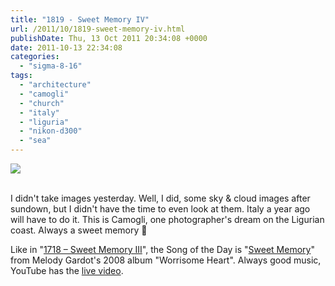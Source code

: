 ```yaml
---
title: "1819 - Sweet Memory IV"
url: /2011/10/1819-sweet-memory-iv.html
publishDate: Thu, 13 Oct 2011 20:34:08 +0000
date: 2011-10-13 22:34:08
categories: 
  - "sigma-8-16"
tags: 
  - "architecture"
  - "camogli"
  - "church"
  - "italy"
  - "liguria"
  - "nikon-d300"
  - "sea"
---
```

<div class="container">
<div class="center"><a target="_blank" href="https://d25zfm9zpd7gm5.cloudfront.net/1200x1200/2010/20100623_160815_ps.jpg"><img src="https://d25zfm9zpd7gm5.cloudfront.net/0600x0600/2010/20100623_160815_ps.jpg" /></a></div>
</div>
<br />

I didn't take images yesterday. Well, I did, some sky & cloud images after sundown, but I didn't have the time to even look at them. Italy a year ago will have to do it. This is Camogli, one photographer's dream on the Ligurian coast. Always a sweet memory 🙂

 Like in "<a target="_blank" href="/2011/07/1718-sweet-memory-iii.html">1718 – Sweet Memory III</a>", the Song of the Day is "<a target="_blank" href="http://www.lyricsmode.com/lyrics/m/melody_gardot/sweet_memory.html">Sweet Memory</a>" from Melody Gardot's 2008 album "Worrisome Heart". Always good music, YouTube has the <a target="_blank" href="http://www.youtube.com/watch?v=QN2NmGF8MTg">live video</a>.

